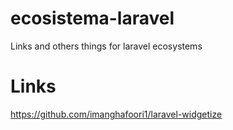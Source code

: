 # ecosistema-laravel
Links and others things for laravel ecosystems

# Links
  https://github.com/imanghafoori1/laravel-widgetize
